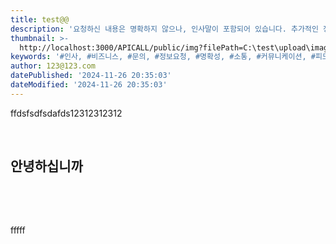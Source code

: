 ```yaml
---
title: test@@
description: '요청하신 내용은 명확하지 않으나, 인사말이 포함되어 있습니다. 추가적인 정보나 질문이 필요합니다. '
thumbnail: >-
  http://localhost:3000/APICALL/public/img?filePath=C:\test\upload\image\board\2024\10/11e0c302d996401357429cacc91dbfc43c580d612a02b3cafbf209716a504efb.jpg
keywords: '#인사, #비즈니스, #문의, #정보요청, #명확성, #소통, #커뮤니케이션, #피드백, #질문, #지원'
author: 123@123.com
datePublished: '2024-11-26 20:35:03'
dateModified: '2024-11-26 20:35:03'
---
```


ffdsfsdfsdafds12312312312

&nbsp;

## 안녕하십니까

&nbsp;

&nbsp;

fffff

